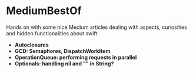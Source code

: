 # MediumBestOf
Hands on with some nice Medium articles dealing with aspects, curiosities and hidden functionalities about swift:



* **Autoclosures**
* **GCD: Semaphores, DispatchWorkItem**
* **OperationQueue: performing requests in parallel**
* **Optionals: handling nil and "" in String?**
